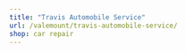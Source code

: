```yaml
---
title: "Travis Automobile Service"
url: /valemount/travis-automobile-service/
shop: car repair
---
```

